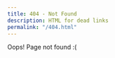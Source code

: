 ```yaml
---
title: 404 - Not Found
description: HTML for dead links
permalink: "/404.html"
---
```


Oops! Page not found :(